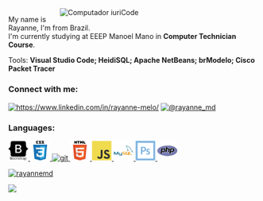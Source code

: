<img src="https://raw.githubusercontent.com/MicaelliMedeiros/micaellimedeiros/master/image/computer-illustration.png" min-width="400px" max-width="400px" width="400px" align="right" alt="Computador iuriCode">

<p align="left"> My name is <stron>Rayanne</strong>, I'm from Brazil.<br> I'm currently studying at EEEP Manoel Mano in <strong>Computer Technician Course</strong>.</p>
<p align="left">Tools: <strong>Visual Studio Code; HeidiSQL; Apache NetBeans; brModelo; Cisco Packet Tracer</strong></p>
<h3 align="left">Connect with me:</h3>
<p align="left">
<a href="https://linkedin.com/in/https://www.linkedin.com/in/rayanne-melo/" target="blank"><img align="center" src="https://raw.githubusercontent.com/rahuldkjain/github-profile-readme-generator/master/src/images/icons/Social/linked-in-alt.svg" alt="https://www.linkedin.com/in/rayanne-melo/" height="30" width="40" /></a>
<a href="https://www.instagram.com/rayanne_md/" target="blank"><img align="center" src="https://raw.githubusercontent.com/rahuldkjain/github-profile-readme-generator/master/src/images/icons/Social/instagram.svg" alt="@rayanne_md" height="30" width="40" /></a>
</p>

<h3 align="left">Languages:</h3>
<p align="left"> <a href="https://getbootstrap.com" target="_blank" rel="noreferrer"> <img src="https://raw.githubusercontent.com/devicons/devicon/master/icons/bootstrap/bootstrap-plain-wordmark.svg" alt="bootstrap" width="40" height="40"/> </a> <a href="https://www.w3schools.com/css/" target="_blank" rel="noreferrer"> <img src="https://raw.githubusercontent.com/devicons/devicon/master/icons/css3/css3-original-wordmark.svg" alt="css3" width="40" height="40"/> </a> <a href="https://git-scm.com/" target="_blank" rel="noreferrer"> <img src="https://www.vectorlogo.zone/logos/git-scm/git-scm-icon.svg" alt="git" width="40" height="40"/> </a> <a href="https://www.w3.org/html/" target="_blank" rel="noreferrer"> <img src="https://raw.githubusercontent.com/devicons/devicon/master/icons/html5/html5-original-wordmark.svg" alt="html5" width="40" height="40"/> </a> <a href="https://developer.mozilla.org/en-US/docs/Web/JavaScript" target="_blank" rel="noreferrer"> <img src="https://raw.githubusercontent.com/devicons/devicon/master/icons/javascript/javascript-original.svg" alt="javascript" width="40" height="40"/> </a> <a href="https://www.mysql.com/" target="_blank" rel="noreferrer"> <img src="https://raw.githubusercontent.com/devicons/devicon/master/icons/mysql/mysql-original-wordmark.svg" alt="mysql" width="40" height="40"/> </a> <a href="https://www.photoshop.com/en" target="_blank" rel="noreferrer"> <img src="https://raw.githubusercontent.com/devicons/devicon/master/icons/photoshop/photoshop-line.svg" alt="photoshop" width="40" height="40"/> </a> <a href="https://www.php.net" target="_blank" rel="noreferrer"> <img src="https://raw.githubusercontent.com/devicons/devicon/master/icons/php/php-original.svg" alt="php" width="40" height="40"/> </a> </p>

[![rayannemd](https://github-readme-stats.vercel.app/api/top-langs/?username=rayannemd&hide=html&layout=compact=true&theme=tokyonight)](https://github.com/anuraghazra/github-readme-stats)

[![](https://visitcount.itsvg.in/api?id=rayannemd&label=Profile%20Views&color=6&icon=1&pretty=false)](https://visitcount.itsvg.in)

<!---
rayannemd/rayannemd is a ✨ special ✨ repository because its `README.md` (this file) appears on your GitHub profile.
You can click the Preview link to take a look at your changes.
--->
